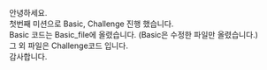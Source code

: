 안녕하세요.    
첫번째 미션으로 Basic, Challenge 진행 했습니다.    
Basic 코드는 Basic_file에 올렸습니다. (Basic은 수정한 파일만 올렸습니다.)    
그 외 파일은 Challenge코드 입니다.    
감사합니다.